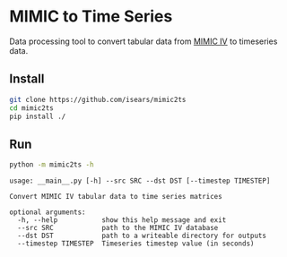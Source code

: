 # MIMIC to Time Series

Data processing tool to convert tabular data from [MIMIC IV](https://mimic.mit.edu/docs/) to timeseries data.

## Install

```bash
git clone https://github.com/isears/mimic2ts
cd mimic2ts
pip install ./
```

## Run

```bash
python -m mimic2ts -h
```
```
usage: __main__.py [-h] --src SRC --dst DST [--timestep TIMESTEP]

Convert MIMIC IV tabular data to time series matrices

optional arguments:
  -h, --help           show this help message and exit
  --src SRC            path to the MIMIC IV database
  --dst DST            path to a writeable directory for outputs
  --timestep TIMESTEP  Timeseries timestep value (in seconds)
```